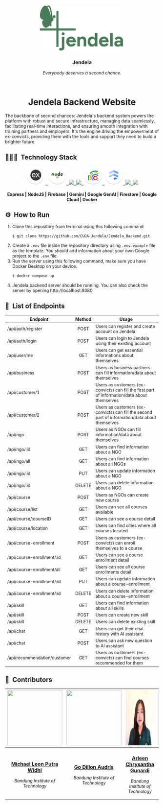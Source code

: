 <br>
<div align="center">
    <div >
        <img height="150px" src="./img/logo.png" alt=""/>
    </div>
    <div>
            <h3><b>Jendela</b></h3>
            <p><i>Everybody deserves a second chance.</i></p>
    </div>      
</div>
<br>
<h1 align="center">Jendela Backend Website</h1>
The backbone of second chances: Jendela's backend system powers the platform with robust and secure infrastructure, managing data seamlessly, facilitating real-time interactions, and ensuring smooth integration with training partners and employers. It's the engine driving the empowerment of ex-convicts, providing them with the tools and support they need to build a brighter future.

## 👨🏻‍💻 &nbsp;Technology Stack

<div align="center">

<a href="https://expressjs.com/">
<kbd>
<img src="./img/logo/express.png" height="60" />
</kbd>
</a>

<a href="https://nodejs.org/en">
<kbd>
<img src="./img/logo/nodejs.png" height="60" />
</kbd>
</a>

<a href="https://firebase.google.com/">
<kbd>
<img src="https://firebasestorage.googleapis.com/v0/b/upheld-acumen-420202.appspot.com/o/readme-assets%2Ficons%2FFirebase.png?alt=media&token=da3b3135-dec1-4f6c-b0db-0051541754b6" height="60" />
</kbd>
</a>

<a href="https://gemini.google.com/">
<kbd>
<img src="https://firebasestorage.googleapis.com/v0/b/upheld-acumen-420202.appspot.com/o/readme-assets%2Ficons%2FGemini%20(1).png?alt=media&token=39c99afa-b82c-45f7-b59c-4df0ccecfe54" height="60" />
</kbd>
</a>

<a href="https://cloud.google.com/ai/generative-ai?utm_source=google&utm_medium=cpc&utm_campaign=japac-SG-all-en-dr-SKWS-all-all-trial-DSA-dr-1605216&utm_content=text-ad-none-none-DEV_c-CRE_655856181068-ADGP_Hybrid+%7C+SKWS+-+BRO+%7C+DSA+-All+Webpages-KWID_39700076131769766-aud-2079991351570:dsa-1456167871416&userloc_9120800-network_g&utm_term=KW_&gad_source=1&gclid=CjwKCAjwqMO0BhA8EiwAFTLgIBkG-yewCpP2k5I1dFtTBUayxyP2uA4Sr5RgVWL9a3IIjH50OuF-RhoCHkYQAvD_BwE&gclsrc=aw.ds">
<kbd>
<img src="./img/logo/genai.png" height="60" />
</kbd>
</a>

<a href="https://firebase.google.com/docs/firestore">
<kbd>
<img src="./img/logo/firestore.png" height="60" />
</kbd>
</a>

<a href="https://cloud.google.com/">
<kbd>
<img src="https://firebasestorage.googleapis.com/v0/b/upheld-acumen-420202.appspot.com/o/readme-assets%2Ficons%2FGCP.png?alt=media&token=a2af827f-269c-463c-b3d6-567e20822902" height="60" />
</kbd>
</a>

<a href="https://www.docker.com/">
<kbd>
<img src="https://firebasestorage.googleapis.com/v0/b/upheld-acumen-420202.appspot.com/o/readme-assets%2Ficons%2FDocker.png?alt=media&token=3588896c-975f-496f-87d0-e7e1bce0d492" height="60" />
</kbd>
</a>

</div>
<div align="center">
<h4>Express | NodeJS | Firebase | Gemini | Google GenAI | Firestore | Google Cloud | Docker</h4>
</div>

## ⚙️ &nbsp;How to Run
1. Clone this repository from terminal using this following command
    ``` bash
    $ git clone https://github.com/CUDA-Jendela/Jendela_Backend.git
    ```
2. Create a `.env` file inside the repository directory using `.env.example` file as the template. You should add information about your own Google project to the `.env` file 
3. Run the server using this following command, make sure you have Docker Desktop on your device.
    ``` bash
    $ docker compose up
    ```
4. Jendela backend server should be running. You can also check the server by opening http://localhost:8080
    
## 🔑 &nbsp;List of Endpoints

| Endpoint                             |  Method  |   Usage  |
| ------------------------------------ | :------: | -------- |
| /api/auth/register                   | POST     | Users can register and create account on Jendela
| /api/auth/login                      | POST     | Users can login to Jendela using their existing account
| /api/user/me                         | GET      | Users can get essential informations about themselves
| /api/business                        | POST     | Users as business partners can fill information/data about themselves
| /api/customer/1                      | POST     | Users as customers (ex-convicts) can fill the first part of information/data about themselves
| /api/customer/2                      | POST     | Users as customers (ex-convicts) can fill the second part of information/data about themselves
| /api/ngo                             | POST     | Users as NGOs can fill information/data about themselves
| /api/ngo/:id                         | GET      | Users can find information about a NGO
| /api/ngo/all                         | GET      | Users can find information about all NGOs
| /api/ngo/:id                         | PUT      | Users can update information about a NGO
| /api/ngo/:id                         | DELETE   | Users can delete information about a NGO
| /api/course                          | POST     | Users as NGOs can create new course
| /api/course/list                     | GET      | Users can see all courses available
| /api/course/:courseID                | GET      | Users can see a course detail
| /api/course/location                 | GET      | Users can find cities where all courses located
| /api/course-enrollment               | POST     | Users as customers (ex-convicts) can enroll themselves to a course
| /api/course-enrollment/:id           | GET      | Users can see a course enrollment detail
| /api/course-enrollment/all           | GET      | Users can see all course enrollments detail
| /api/course-enrollment/:id           | PUT      | Users can update information about a course-enrollment
| /api/course-enrollment/:id           | DELETE   | Users can delete information about a course-enrollment
| /api/skill                           | GET      | Users can find information about all skills
| /api/skill                           | POST     | Users can create new skill
| /api/skill                           | DELETE   | Users can delete existing skill
| /api/chat                            | GET      | Users can get their chat history with AI assistant
| /api/chat                            | POST     | Users can ask new question to AI assistant
| /api/recommendation/customer         | GET      | Users as customers (ex-convicts) can find courses recommended for them

## 👥 &nbsp;Contributors

| <a href="https://github.com/mikeleo03"><img width="180px" height="180px" src="https://firebasestorage.googleapis.com/v0/b/upheld-acumen-420202.appspot.com/o/readme-assets%2Fpicprof%2FLeon.png?alt=media&token=0ea1884a-32ca-471b-a3af-bf3995bbc605" alt=""/></a> | <a href="https://github.com/GoDillonAudris512"><img width="180px" height="180px" src="https://firebasestorage.googleapis.com/v0/b/upheld-acumen-420202.appspot.com/o/readme-assets%2Fpicprof%2FDillon.png?alt=media&token=bc76cc6b-5606-4351-8472-9c243c8b9da3" alt=""/></a> | <a href="https://github.com/arleenchr"><img width="180px" height="180px" src="./img/logo/arleen.jpg" alt=""/></a> | <a href="https://github.com/AustinPardosi"><img width="180px" height="180px" src="https://firebasestorage.googleapis.com/v0/b/upheld-acumen-420202.appspot.com/o/readme-assets%2Fpicprof%2FAustin.png?alt=media&token=f520a334-4aeb-4efe-9437-669451b6dca6" alt=""/></a> |
| ---------------------------------------------------------------------------------------------------------------------------------------------------------------------------------------------------------------------------------- | ----------------------------------------------------------------------------------------------------------------------------------------------------------------------------------------------------------------------------------- | -------------------------------------------------------------------------------------------------------------------------------------------------------------------------------------------------------------------------- | ----------------------------------------------------------------------------------------------------------------------------------------------------------------------------------------------------------------------------- |
| <div align="center"><h3><b><a href="https://github.com/mikeleo03">Michael Leon Putra Widhi</a></b></h3><i><p>Bandung Institute of Technology</i></p></div>                                                                               | <div align="center"><h3><b><a href="https://github.com/GoDillonAudris512">Go Dillon Audris</a></b></h3></a><p><i>Bandung Institute of Technology</i></p></div>                                                                          | <div align="center"><h3><b><a href="https://github.com/arleenchr">Arleen Chrysantha Gunardi</a></b></h3></a><p><i>Bandung Institute of Technology</i></p></div>                                                               | <div align="center"><h3><b><a href="https://github.com/AustinPardosi">Austin Gabriel Pardosi</a></b></h3></a><p><i>Bandung Institute of Technology</i></p></div>                                                                            |